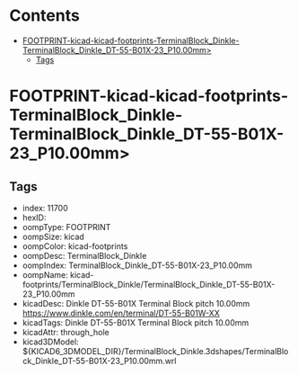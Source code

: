 



Contents
========

* [FOOTPRINT-kicad-kicad-footprints-TerminalBlock_Dinkle-TerminalBlock_Dinkle_DT-55-B01X-23_P10.00mm>](#footprint-kicad-kicad-footprints-terminalblock_dinkle-terminalblock_dinkle_dt-55-b01x-23_p1000mm)
	* [Tags](#tags)

# FOOTPRINT-kicad-kicad-footprints-TerminalBlock_Dinkle-TerminalBlock_Dinkle_DT-55-B01X-23_P10.00mm>

## Tags

- index: 11700
- hexID: 
- oompType: FOOTPRINT
- oompSize: kicad
- oompColor: kicad-footprints
- oompDesc: TerminalBlock_Dinkle
- oompIndex: TerminalBlock_Dinkle_DT-55-B01X-23_P10.00mm
- oompName: kicad-footprints/TerminalBlock_Dinkle/TerminalBlock_Dinkle_DT-55-B01X-23_P10.00mm
- kicadDesc: Dinkle DT-55-B01X Terminal Block  pitch 10.00mm https://www.dinkle.com/en/terminal/DT-55-B01W-XX
- kicadTags: Dinkle DT-55-B01X Terminal Block  pitch 10.00mm
- kicadAttr: through_hole
- kicad3DModel: ${KICAD6_3DMODEL_DIR}/TerminalBlock_Dinkle.3dshapes/TerminalBlock_Dinkle_DT-55-B01X-23_P10.00mm.wrl

